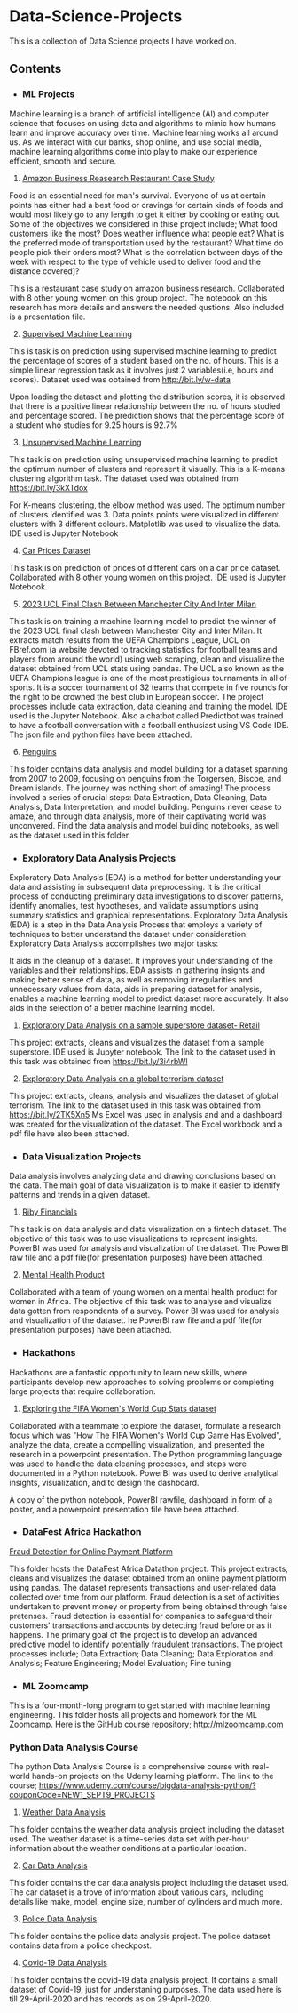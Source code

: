 # Data-Science-Projects
This is a collection of Data Science projects I have worked on.

## Contents

- ### ML Projects

Machine learning is a branch of artificial intelligence (AI) and computer science that focuses on using data and algorithms to mimic how humans learn and improve accuracy over time. Machine learning works all around us. As we interact with our banks, shop online, and use social media, machine learning algorithms come into play to make our experience efficient, smooth and secure. 
1. [Amazon Business Reasearch Restaurant Case Study](https://github.com/Temiwaji/Data-Science-Projects/blob/main/ML%20Projects/Amazon%20Business%20Research%20Analyst%20Dataset/Amazon%20Business%20Research%20Analyst%20Dataset.ipynb)

Food is an essential need for man's survival. Everyone of us at certain points has either had a best food or cravings for certain kinds of foods and would most likely go to any length to get it either by cooking or eating out. Some of the objectives we considered in thise project include; What food customers like the most? Does weather influence what people eat? What is the preferred mode of transportation used by the restaurant? What time do people pick their orders most? What is the correlation between days of the week with respect to the type of vehicle used to deliver food and the distance covered]?

This is a restaurant case study on amazon business research. Collaborated with 8 other young women on this group project. The notebook on this research has more details and answers the needed qustions. Also included is a presentation file.

2. [Supervised Machine Learning](https://github.com/Temiwaji/Data-Science-Projects/blob/main/ML%20Projects/TSF%20Task%201.ipynb)

This is task is on prediction using supervised machine learning to predict the percentage of scores of a student based on the no. of hours. This is a simple linear regression task as it involves just 2 variables(i.e, hours and scores). Dataset used was obtained from http://bit.ly/w-data

Upon loading the dataset and plotting the distribution scores, it is observed that there is a positive linear relationship between the no. of hours studied and percentage scored. The prediction shows that the percentage score of a student who studies for 9.25 hours is 92.7%

3. [Unsupervised Machine Learning](https://github.com/Temiwaji/Data-Science-Projects/blob/main/ML%20Projects/TSF%20Task%202-%20Unsupervised%20Machine%20Learning.ipynb)

This task is on prediction using unsupervised machine learning to predict the optimum number of clusters and represent it visually. This is a K-means clustering algorithm task. The dataset used was obtained from https://bit.ly/3kXTdox

For K-means clustering, the elbow method was used. The optimum number of clusters identified was 3. Data points points were visualized in different clusters with 3 different colours. Matplotlib was used to visualize the data. IDE used is Jupyter Notebook

4. [Car Prices Dataset](https://github.com/Temiwaji/Data-Science-Projects/blob/main/ML%20Projects/Car%20Prices%20Dataset.ipynb)

This task is on prediction of prices of different cars on a car price dataset. Collaborated with 8 other young women on this project. IDE used is Jupyter Notebook.

5. [2023 UCL Final Clash Between Manchester City And Inter Milan](https://github.com/Temiwaji/Data-Science-Projects/tree/main/ML%20Projects/UCL%20Finals'23)

This task is on training a machine learning model to predict the winner of the 2023 UCL final clash between Manchester City and Inter Milan. It extracts match results from the UEFA Champions League, UCL on FBref.com (a website devoted to tracking statistics for football teams and players from around the world) using web scraping, clean and visualize the dataset obtained from UCL stats using pandas. The UCL also known as the UEFA Champions league is one of the most prestigious tournaments in all of sports. It is a soccer tournament of 32 teams that compete in five rounds for the right to be crowned the best club in European soccer. The project processes include data extraction, data cleaning and training the model. IDE used is the Jupyter Notebook.
Also a chatbot called Predictbot was trained to have a football conversation with a football enthusiast using VS Code IDE. The json file and python files have been attached. 

6. [Penguins](https://github.com/Temiwaji/Data-Science-Projects/tree/main/ML%20Projects/Penguins%20Dataset)

This folder contains data analysis and model building for a dataset spanning from 2007 to 2009, focusing on penguins from the Torgersen, Biscoe, and Dream islands. The journey was nothing short of amazing! The process involved a series of crucial steps: Data Extraction, Data Cleaning, Data Analysis, Data Interpretation, and model building. Penguins never cease to amaze, and through data analysis, more of their captivating world was unconvered. Find the data analysis and model building notebooks, as well as the dataset used in this folder. 

- ### Exploratory Data Analysis Projects

Exploratory Data Analysis (EDA) is a method for better understanding your data and assisting in subsequent data preprocessing. It is the critical process of conducting preliminary data investigations to discover patterns, identify anomalies, test hypotheses, and validate assumptions using summary statistics and graphical representations. Exploratory Data Analysis (EDA) is a step in the Data Analysis Process that employs a variety of techniques to better understand the dataset under consideration. Exploratory Data Analysis accomplishes two major tasks:

It aids in the cleanup of a dataset. It improves your understanding of the variables and their relationships. EDA assists in gathering insights and making better sense of data, as well as removing irregularities and unnecessary values from data, aids in preparing dataset for analysis, enables a machine learning model to predict dataset more accurately. It also aids in the selection of a better machine learning model.
1. [Exploratory Data Analysis on a sample superstore dataset- Retail](https://github.com/Temiwaji/Data-Science-Projects/blob/main/EDA%20Projects/TSF-%20Task%203.ipynb)

 This project extracts, cleans and visualizes the dataset from a sample superstore. IDE used is Jupyter notebook. The link to the dataset used in this task was obtained from https://bit.ly/3i4rbWl

2. [Exploratory Data Analysis on a global terrorism dataset](https://github.com/Temiwaji/Data-Science-Projects/blob/main/EDA%20Projects/TSF%20-%20Task%204/TSF-%20Task%204.pdf)

This project extracts, cleans, analysis and visualizes the dataset of global terrorism. The link to the dataset used in this task was obtained from https://bit.ly/2TK5Xn5 Ms Excel was used in analysis and and a dashboard was created for the visualization of the dataset. The Excel workbook and a pdf file have also been attached.

- ### Data Visualization Projects

Data analysis involves analyzing data and drawing conclusions based on the data. The main goal of data visualization is to make it easier to identify patterns and trends in a given dataset.
1. [Riby Financials](https://github.com/Temiwaji/Data-Science-Projects/blob/main/Data%20Visualization%20Projects/Riby%20Financials%20Dataset/Riby%20Assignment_Nwajiunor%20Edgar_Group%205.pdf)

This task is on data analysis and data visualization on a fintech dataset. The objective of this task was to use visualizations to represent insights. PowerBI was used for analysis and visualization of the dataset. The PowerBI raw file and a pdf file(for presentation purposes) have been attached.

2. [Mental Health Product](https://github.com/Temiwaji/Data-Science-Projects/blob/main/Data%20Visualization%20Projects/Mental%20Health%20Product/Mental%20health%20product%20survey_%20Updated_1.pdf)

Collaborated with a team of young women on a mental health product for women in Africa. The objective of this task was to analyse and visualize data gotten from respondents of a survey. Power BI was used for analysis and visualization of the dataset. he PowerBI raw file and a pdf file(for presentation purposes) have been attached.

- ### Hackathons

Hackathons are a fantastic opportunity to learn new skills, where participants develop new approaches to solving problems or completing large projects that require collaboration. 
1. [Exploring the FIFA Women's World Cup Stats dataset](https://github.com/Temiwaji/Data-Science-Projects/tree/main/Hackathons/FIFA%20Women's%20World%20Cup%20Stats%20Dataset)

Collaborated with a teammate to explore the dataset, formulate a research focus which was "How The FIFA Women's World Cup Game Has Evolved", analyze the data, create a compelling visualization, and presented the research in a powerpoint presentation. The Python programming language was used to handle the data cleaning processes, and steps were documented in a Python notebook. PowerBI was used to derive analytical insights, visualization, and to design the dashboard.

A copy of the python notebook, PowerBI rawfile, dashboard in form of a poster, and a powerpoint presentation file have been attached.

- ### DataFest Africa Hackathon
[Fraud Detection for Online Payment Platform](https://github.com/Temiwaji/Data-Science-Projects/tree/main/DataFest%20Africa%20Hackathon)

This folder hosts the DataFest Africa Datathon project. This project extracts, cleans and visualizes the dataset obtained from an online payment platform using pandas. The dataset represents transactions and user-related data collected over time from our platform. Fraud detection is a set of activities undertaken to prevent money or property from being obtained through false pretenses. Fraud detection is essential for companies to safeguard their customers' transactions and accounts by detecting fraud before or as it happens. The primary goal of the project is to develop an advanced predictive model to identify potentially fraudulent transactions. The project processes include;
Data Extraction; 
Data Cleaning;
Data Exploration and Analysis;
Feature Engineering;
Model Evaluation;
Fine tuning

- ### ML Zoomcamp 
This is a four-month-long program to get started with machine learning engineering. This folder hosts all projects and homework for the ML Zoomcamp. Here is the GitHub course repository; http://mlzoomcamp.com

### Python Data Analysis Course

The python Data Analysis Course is a comprehensive course with real-world hands-on projects on the Udemy learning platform. The link to the course; https://www.udemy.com/course/bigdata-analysis-python/?couponCode=NEW1_SEPT9_PROJECTS
1. [Weather Data Analysis](https://github.com/Temiwaji/Data-Science-Projects/tree/main/Python%20Data%20Analysis%20Course/Project%201)

This folder contains the weather data analysis project including the dataset used. The weather dataset is a time-series data set with per-hour information about the weather conditions at a particular location.

2. [Car Data Analysis](https://github.com/Temiwaji/Data-Science-Projects/blob/main/Python%20Data%20Analysis%20Course/Project%202/CAR%20DATA%20ANALYSIS_PROJECT%202.ipynb)

This folder contains the car data analysis project including the dataset used. The car dataset is a trove of information about various cars, including details like make, model, engine size, number of cylinders and much more.

3. [Police Data Analysis](https://github.com/Temiwaji/Data-Science-Projects/blob/main/Python%20Data%20Analysis%20Course/Project%203/POLICE%20DATA%20ANALYSIS_PROJECT%203.ipynb)

This folder contains the police data analysis project. The police dataset contains data from a police checkpost.

4. [Covid-19 Data Analysis](https://github.com/Temiwaji/Data-Science-Projects/blob/main/Python%20Data%20Analysis%20Course/Project%204/COVID-19%20DATA%20ANALYSIS.ipynb)

This folder contains the covid-19 data analysis project. It contains a small dataset of Covid-19, just for understaning purposes. The data used here is till 29-April-2020 and has records as on 29-April-2020.
